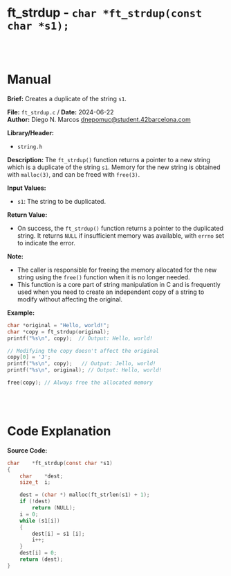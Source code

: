 # ft_strdup - `char *ft_strdup(const char *s1);`
<br>
<br>

# Manual
**Brief:**
Creates a duplicate of the string `s1`.

**File:** `ft_strdup.c` / **Date:** 2024-06-22  
**Author:** Diego N. Marcos <dnepomuc@student.42barcelona.com>

**Library/Header:**
* `string.h`

**Description:**
The `ft_strdup()` function returns a pointer to a new string which is a duplicate of the string `s1`.  Memory for the new string is obtained with `malloc(3)`, and can be freed with `free(3)`.

**Input Values:**
* `s1`: The string to be duplicated.

**Return Value:**
* On success, the `ft_strdup()` function returns a pointer to the duplicated string. It returns `NULL` if insufficient memory was available, with `errno` set to indicate the error.

**Note:**
- The caller is responsible for freeing the memory allocated for the new string using the `free()` function when it is no longer needed.
- This function is a core part of string manipulation in C and is frequently used when you need to create an independent copy of a string to modify without affecting the original.


**Example:**
```c
char *original = "Hello, world!";
char *copy = ft_strdup(original);
printf("%s\n", copy);  // Output: Hello, world!

// Modifying the copy doesn't affect the original
copy[0] = 'J';
printf("%s\n", copy);   // Output: Jello, world!
printf("%s\n", original); // Output: Hello, world!

free(copy); // Always free the allocated memory
```

<br>
<br>

# Code Explanation
**Source Code:**
``` C
char	*ft_strdup(const char *s1)
{
	char	*dest;
	size_t	i;

	dest = (char *) malloc(ft_strlen(s1) + 1);
	if (!dest)
		return (NULL);
	i = 0;
	while (s1[i])
	{
		dest[i] = s1 [i];
		i++;
	}
	dest[i] = 0;
	return (dest);
}

```